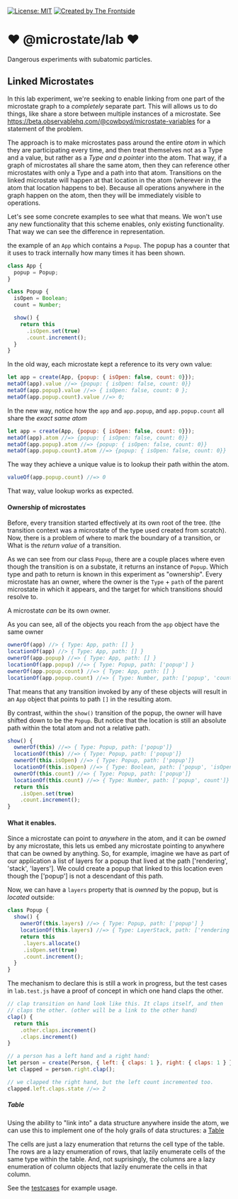 [![License: MIT](https://img.shields.io/badge/License-MIT-yellow.svg)](https://opensource.org/licenses/MIT)
[![Created by The Frontside](https://img.shields.io/badge/created%20by-frontside.io-blue.svg)](https://frontside.io)


# ❤ @microstate/lab ❤️

Dangerous experiments with subatomic particles.


## Linked Microstates

In this lab experiment, we're seeking to enable linking from one part
of the microstate graph to a _completely_ separate part. This will
allows us to do things, like share a store between multiple instances
of a microstate. See
https://beta.observablehq.com/@cowboyd/microstate-variables for a
statement of the problem.


The approach is to make microstates pass around the entire _atom_ in
which they are participating every time, and then treat themselves not
as a Type and a value, but rather as a _Type and a pointer_ into the
atom. That way, if a graph of microstates all share the same atom,
then they can reference other microstates with only a Type and a path into
that atom. Transitions on the linked microstate will happen at that
location in the atom (wherever in the atom that location happens to
be). Because all operations anywhere in the graph happen on the atom,
then they will be immediately visible to operations.

Let's see some concrete examples to see what that means. We won't use
any new functionality that this scheme enables, only existing
functionality. That way we can see the difference in representation.

the example of an `App` which contains a `Popup`. The popup has a
counter that it uses to track internally how many times it has been shown.



``` javascript
class App {
  popup = Popup;
}

class Popup {
  isOpen = Boolean;
  count = Number;

  show() {
    return this
      .isOpen.set(true)
      .count.increment();
  }
}
```

In the old way, each microstate kept a reference to its very own
value:

``` javascript
let app = create(App, {popup: { isOpen: false, count: 0}});
metaOf(app).value //=> {popup: { isOpen: false, count: 0}}
metaOf(app.popup).value //=> { isOpen: false, count: 0 };
metaOf(app.popup.count).value //=> 0;
```

In the new way, notice how the `app` and `app.popup`, and
`app.popup.count` all share the _exact same atom_

``` javascript
let app = create(App, {popup: { isOpen: false, count: 0}});
metaOf(app).atom //=> {popup: { isOpen: false, count: 0}}
metaOf(app.popup).atom //=> {popup: { isOpen: false, count: 0}}
metaOf(app.popup.count).atom //=> {popup: { isOpen: false, count: 0}}
```

The way they achieve a unique value is to lookup their path within
the atom.


``` javascript
valueOf(app.popup.count) //=> 0
```

That way, value lookup works as expected.

#### Ownership of microstates

Before, every transition started effectively at its own root of
the tree. (the transition context was a microstate of the type used
created from scratch). Now, there is a problem of where to mark the
boundary of a transition, or What is the _return value_ of a
transition.

As we can see from our class `Popup`, there are a couple places
where even though the transition is on a substate, it returns an
instance of `Popup`. Which type and path to return is known in this
experiment as "ownership". Every microstate has an owner, where the
owner is the `Type` + `path` of the parent microstate in which it
appears, and the target for which transitions should resolve to.

A microstate _can_ be its own owner.

As you can see, all of the objects you reach from the `app` object
have the same owner

``` javascript
ownerOf(app) //> { Type: App, path: [] }
locationOf(app) //> { Type: App, path: [] }
ownerOf(app.popup) //=> { Type: App, path: [] }
locationOf(app.popup) //=> { Type: Popup, path: ['popup'] }
ownerOf(app.popup.count) //=> { Type: App, path: [] }
locationOf(app.popup.count) //=> { Type: Number, path: ['popup', 'count'] }
```

That means that any transition invoked by any of these objects will
result in an `App` object that points to path `[]` in the resulting
atom.

By contrast, within the `show()` transition of the popup, the owner
will have shifted down to be the `Popup`. But notice that the location
is still an absolute path within the total atom and not a relative path.

``` javascript
show() {
  ownerOf(this) //=> { Type: Popup, path: ['popup']}
  locationOf(this) //=> { Type: Popup, path: ['popup']}
  ownerOf(this.isOpen) //=> { Type: Popup, path: ['popup']}
  locationOf(this.isOpen) //=> { Type: Boolean, path: ['popup', 'isOpen']}
  ownerOf(this.count) //=> { Type: Popup, path: ['popup']}
  locationOf(this.count) //=> { Type: Number, path: ['popup', count']}
  return this
    .isOpen.set(true)
    .count.increment();
}
```

#### What it enables.

Since a microstate can point to _anywhere_ in the atom, and it can be
_owned_ by any microstate, this lets us embed any microstate pointing
to anywhere that can be owned by anything. So, for example, imagine we
have as part of our application a list of layers for a popup that
lived at the path ['rendering', 'stack', 'layers']. We could create a
popup that linked to this location even though the ['popup'] is not a
descendant of this path.

Now, we can have a `layers` property that is _ownned_ by the popup,
but is _located_ outside:

``` javascript
class Popup {
  show() {
    ownerOf(this.layers) //=> { Type: Popup, path: ['popup'] }
    locationOf(this.layers) //=> { Type: LayerStack, path: ['rendering', 'stack', 'layers']}
    return this
     .layers.allocate()
     .isOpen.set(true)
     .count.increment();
  }
}
```

The mechanism to declare this is still a work in progress, but the
test cases in `lab.test.js` have a proof of concept in which one hand
claps the other.

``` javascript
// clap transition on hand look like this. It claps itself, and then
// claps the other. (other will be a link to the other hand)
clap() {
  return this
    .other.claps.increment()
    .claps.increment()
}

// a person has a left hand and a right hand:
let person = create(Person, { left: { claps: 1 }, right: { claps: 1 } });
let clapped = person.right.clap();

// we clapped the right hand, but the left count incremented too.
clapped.left.claps.state //=> 2
```

##### Table

Using the ability to "link into" a data structure anywhere inside the
atom, we can use this to implement one of the holy grails of data
structures: a [Table](examples/table.js)

The cells are just a lazy enumeration that returns the cell type of
the table. The rows are a lazy enumeration of rows, that lazily
enumerate cells of the same type within the table. And, not
suprisingly, the columns are a lazy enumeration of column objects that
lazily enumerate the cells in that column.

See the [testcases](tests/table.test.js) for example usage.
